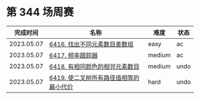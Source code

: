 # 第 344 场周赛

**完成时间**|**名称**|**难度**|**状态**
------------|--------|--------|--------
2023.05.07|[6416. 找出不同元素数目差数组](./6416.%20找出不同元素数目差数组)|easy|ac
2023.05.07|[6417. 频率跟踪器](./6417.%20频率跟踪器)|medium|ac
2023.05.07|[6418. 有相同颜色的相邻元素数目](./6418.%20有相同颜色的相邻元素数目)|medium|undo
2023.05.07|[6419. 使二叉树所有路径值相等的最小代价](./6419.%20使二叉树所有路径值相等的最小代价)|hard|undo
